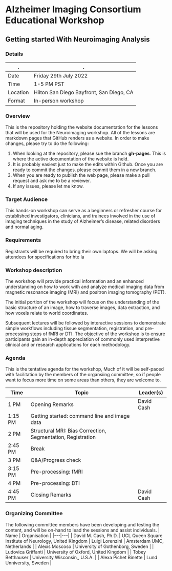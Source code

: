 # Alzheimer Imaging Consortium Educational Workshop
## Getting started With Neuroimaging Analysis

### Details
|.  |.  |
|---|---|
| Date | Friday 29th July 2022 |
| Time | 1-5 PM PST | 
| Location | Hilton San Diego Bayfront, San Diego, CA |
| Format | In-person workshop | 

### Overview
This is the repository holding the website documentation for the lessons that will be used for the Neuroimaging workshop. All of the lessons are markdown pages that GitHub renders as a website.
In order to make changes, please try to do the following:
1. When looking at the repository, please sue the branch **gh-pages**. This is where the active documentation of the website is held.
2. It is probably easiest just to make the edits within Github. Once you are ready to commit the changes. please commit them in a new branch.
3. When you are ready to publish the web page, please make a pull request and ask me to be a reviewer.
4. If any issues, please let me know.

### Target Audience
This hands-on workshop can serve as a beginners or refresher course for established investigators, clinicians, and trainees involved in the use of imaging techniques in the study of Alzheimer’s disease, related disorders and normal aging.

### Requirements
Registrants will be required to bring their own laptops.  We will be asking attendees for specifications for hte la

### Workshop description
The workshop will provide practical information and an enhanced understanding on how to work with and analyze medical imaging data from magnetic resonance imaging (MRI) and positron imaging tomography (PET).

The initial portion of the workshop will focus on the understanding of the basic structure of an image, how to traverse images, data extraction, and how voxels relate to world coordinates.

Subsequent lectures will be followed by interactive sessions to demonstrate simple workflows including tissue segmentation, registration, and pre-processing steps of fMRI or DTI. The objective of the workshop is to ensure participants gain an in-depth appreciation of commonly used interpretive clinical and or research applications for each methodology. 

### Agenda
This is the tentative agenda for the workshop, Much of it will be self-paced with facilitation by the members of the organsiing committee, so if people want to focus more time on some areas than others, they are welcome to.  

| Time | Topic | Leader(s) | 
| --- | --- | --- |
| 1 PM | Opening Remarks | David Cash |
| 1:15 PM | Getting started: command line and image data | |
| 2 PM | Structural MRI: Bias Correction, Segmentation, Registration | |
| 2:45 PM | Break | |
| 3 PM | Q&A/Progress check | |
| 3:15 PM | Pre-processing: fMRI | |
| 4 PM | Pre-processing: DTI |
| 4:45 PM | Closing Remarks | David Cash |



### Organizing Committee
The following committee members have been developing and testing the content, and will be on-hand to lead the sessions and assist individuals. 
| Name | Organisation |
|---|---|
| David M. Cash, Ph.D. | UCL Queen Square Institute of Neurology, United Kingdom
| Luigi Lorenzini | Amsterdam UMC, Netherlands |
| Alexis Moscoso | University of Gothenborg, Sweden | 
| Ludovica Griffanti | University of Oxford, United Kingdom |
| Tobey Betthauser | University Wisconsin,, U.S.A. | 
| Alexa Pichet Binette | Lund Unniversity, Sweden |

